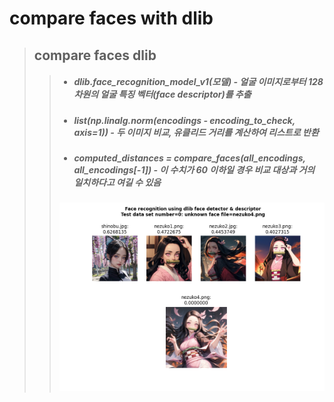 # compare faces with dlib
> ## compare faces dlib
> > + ##### dlib.face_recognition_model_v1(모델) - 얼굴 이미지로부터 128차원의 얼굴 특징 벡터(face descriptor)를 추출
> > + ##### list(np.linalg.norm(encodings - encoding_to_check, axis=1)) - 두 이미지 비교, 유클리드 거리를 계산하여 리스트로 반환
> > + ##### computed_distances = compare_faces(all_encodings, all_encodings[-1]) - 이 수치가 60 이하일 경우 비교 대상과 거의 일치하다고 여길 수 있음
> > ![compare faces dlib](./Images/compare_face_nezuko.PNG)
